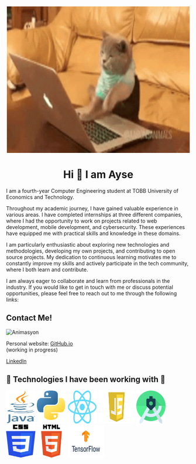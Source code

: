 <p align="center">
  
   <img src="assests/busy.gif" alt="Animasyon" width="500" height="400">
</p>


<h1 align="center"> Hi 👋 I am Ayse</h2>
I am a fourth-year Computer Engineering student at TOBB University of Economics and Technology.

Throughout my academic journey, I have gained valuable experience in various areas. I have completed internships at three different companies, where I had the opportunity to work on projects related to web development, mobile development, and cybersecurity. These experiences have equipped me with practical skills and knowledge in these domains.

I am particularly enthusiastic about exploring new technologies and methodologies, developing my own projects, and contributing to open source projects. My dedication to continuous learning motivates me to constantly improve my skills and actively participate in the tech community, where I both learn and contribute.

I am always eager to collaborate and learn from professionals in the industry. If you would like to get in touch with me or discuss potential opportunities, please feel free to reach out to me through the following links:
<h2>Contact Me!</h2>
<img src="assests/fresh.gif" alt="Animasyon" width="100" height="100">

Personal website: [GitHub.io](https://ayse-sadioglu.github.io/Portfolio/)
<br/>  (working in progress)

 [LinkedIn](https://www.linkedin.com/in/aysesadioglu/)
<br/>  





<h2>🚀 Technologies I have been working with 🚀</h2>

 <img src="assests/java.png" alt="image" width="80" height="90"> <img src="assests/py.png" alt="image" width="80" height="90"> <img src="assests/re.png" alt="image" width="80" height="90"> <img src="assests/js.png" alt="image" width="100" height="90"> <img src="assests/android.png" alt="image" width="80" height="90"> <img src="assests/css.png" alt="image" width="80" height="90"> <img src="assests/html.png" alt="image" width="80" height="90"> <img src="assests/tensor.png" alt="image" width="100" height="90">


